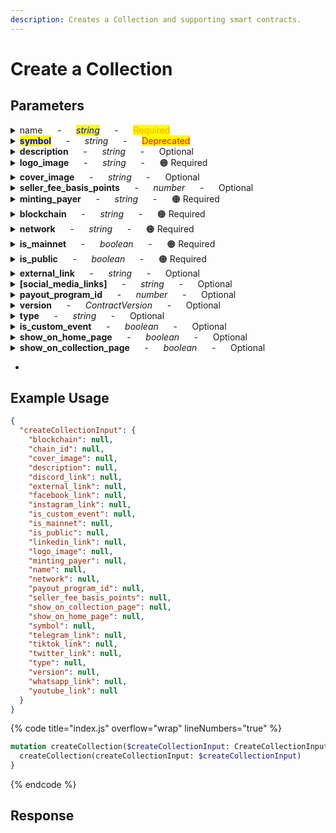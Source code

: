 ```yaml
---
description: Creates a Collection and supporting smart contracts.
---
```


# Create a Collection

## Parameters

<details>

<summary>name&nbsp;&nbsp;&nbsp;&nbsp;&nbsp;&nbsp;-&nbsp;&nbsp;&nbsp;&nbsp;&nbsp;&nbsp;<mark style="color:blue;"><em>string</em></mark>&nbsp;&nbsp;&nbsp;&nbsp;&nbsp;&nbsp;-&nbsp;&nbsp;&nbsp;&nbsp;&nbsp;&nbsp;<mark style="color:orange;">Required</mark></summary>

The name of the collection.

Example: `My first Collection`

</details>

<details>

<summary><mark style="color:blue;"><strong>symbol</strong></mark>&nbsp;&nbsp;&nbsp;&nbsp;&nbsp;&nbsp;-&nbsp;&nbsp;&nbsp;&nbsp;&nbsp;&nbsp;<em>string</em>&nbsp;&nbsp;&nbsp;&nbsp;&nbsp;&nbsp;-&nbsp;&nbsp;&nbsp;&nbsp;&nbsp;&nbsp;<mark style="color:red;">Deprecated</mark></summary>

A short symbol or abbreviation for the collection.

Example: `MFC`

</details>

<details>

<summary><strong>description</strong>&nbsp;&nbsp;&nbsp;&nbsp;&nbsp;&nbsp;-&nbsp;&nbsp;&nbsp;&nbsp;&nbsp;&nbsp;<em>string</em>&nbsp;&nbsp;&nbsp;&nbsp;&nbsp;&nbsp;-&nbsp;&nbsp;&nbsp;&nbsp;&nbsp;&nbsp;Optional</summary>

A brief description of the collection.

Example: `A unique collection of digital artworks.`

</details>

<details>

<summary><strong>logo_image</strong>&nbsp;&nbsp;&nbsp;&nbsp;&nbsp;&nbsp;-&nbsp;&nbsp;&nbsp;&nbsp;&nbsp;&nbsp;<em>string</em>&nbsp;&nbsp;&nbsp;&nbsp;&nbsp;&nbsp;-&nbsp;&nbsp;&nbsp;&nbsp;&nbsp;&nbsp;<span data-gb-custom-inline data-tag="emoji" data-code="1f7e0">🟠</span> Required</summary>

URL or path to the logo image for the collection.

Example: `https://example.com/logo.png`

</details>

<details>

<summary><strong>cover_image</strong>&nbsp;&nbsp;&nbsp;&nbsp;&nbsp;&nbsp;-&nbsp;&nbsp;&nbsp;&nbsp;&nbsp;&nbsp;<em>string</em>&nbsp;&nbsp;&nbsp;&nbsp;&nbsp;&nbsp;-&nbsp;&nbsp;&nbsp;&nbsp;&nbsp;&nbsp;Optional</summary>

URL or path to the cover image for the collection.

Example: `https://example.com/cover.jpg`

</details>

<details>

<summary><strong>seller_fee_basis_points</strong>&nbsp;&nbsp;&nbsp;&nbsp;&nbsp;&nbsp;-&nbsp;&nbsp;&nbsp;&nbsp;&nbsp;&nbsp;<em>number</em>&nbsp;&nbsp;&nbsp;&nbsp;&nbsp;&nbsp;-&nbsp;&nbsp;&nbsp;&nbsp;&nbsp;&nbsp;Optional</summary>

The seller fee in basis points.

Example: `250` (representing 2.5%)

</details>

<details>

<summary><strong>minting_payer</strong>&nbsp;&nbsp;&nbsp;&nbsp;&nbsp;&nbsp;-&nbsp;&nbsp;&nbsp;&nbsp;&nbsp;&nbsp;<em>string</em>&nbsp;&nbsp;&nbsp;&nbsp;&nbsp;&nbsp;-&nbsp;&nbsp;&nbsp;&nbsp;&nbsp;&nbsp;<span data-gb-custom-inline data-tag="emoji" data-code="1f7e0">🟠</span> Required</summary>

Wallet address responsible for paying minting fees.

Example: `0x123abc...`

</details>

<details>

<summary><strong>blockchain</strong>&nbsp;&nbsp;&nbsp;&nbsp;&nbsp;&nbsp;-&nbsp;&nbsp;&nbsp;&nbsp;&nbsp;&nbsp;<em>string</em>&nbsp;&nbsp;&nbsp;&nbsp;&nbsp;&nbsp;-&nbsp;&nbsp;&nbsp;&nbsp;&nbsp;&nbsp;<span data-gb-custom-inline data-tag="emoji" data-code="1f7e0">🟠</span> Required</summary>

The blockchain on which the collection is based, restricted to 'ethereum' or 'polygon'.

Example: `ethereum`

</details>

<details>

<summary><strong>network</strong>&nbsp;&nbsp;&nbsp;&nbsp;&nbsp;&nbsp;-&nbsp;&nbsp;&nbsp;&nbsp;&nbsp;&nbsp;<em>string</em>&nbsp;&nbsp;&nbsp;&nbsp;&nbsp;&nbsp;-&nbsp;&nbsp;&nbsp;&nbsp;&nbsp;&nbsp;<span data-gb-custom-inline data-tag="emoji" data-code="1f7e0">🟠</span> Required</summary>

The network name.

Example: `mainnet`

</details>

<details>

<summary><strong>is_mainnet</strong>&nbsp;&nbsp;&nbsp;&nbsp;&nbsp;&nbsp;-&nbsp;&nbsp;&nbsp;&nbsp;&nbsp;&nbsp;<em>boolean</em>&nbsp;&nbsp;&nbsp;&nbsp;&nbsp;&nbsp;-&nbsp;&nbsp;&nbsp;&nbsp;&nbsp;&nbsp;<span data-gb-custom-inline data-tag="emoji" data-code="1f7e0">🟠</span> Required</summary>

Flag to indicate if the collection is on the main network.

Example: `true`

</details>

<details>

<summary><strong>is_public</strong>&nbsp;&nbsp;&nbsp;&nbsp;&nbsp;&nbsp;-&nbsp;&nbsp;&nbsp;&nbsp;&nbsp;&nbsp;<em>boolean</em>&nbsp;&nbsp;&nbsp;&nbsp;&nbsp;&nbsp;-&nbsp;&nbsp;&nbsp;&nbsp;&nbsp;&nbsp;<span data-gb-custom-inline data-tag="emoji" data-code="1f7e0">🟠</span> Required</summary>

Flag to indicate if the collection is public.

Example: `true`

</details>

<details>

<summary><strong>external_link</strong>&nbsp;&nbsp;&nbsp;&nbsp;&nbsp;&nbsp;-&nbsp;&nbsp;&nbsp;&nbsp;&nbsp;&nbsp;<em>string</em>&nbsp;&nbsp;&nbsp;&nbsp;&nbsp;&nbsp;-&nbsp;&nbsp;&nbsp;&nbsp;&nbsp;&nbsp;Optional</summary>

External link to the collection website or page.

Example: `https://example.com/collection`

</details>

<details>

<summary><strong>[social_media_links]</strong>&nbsp;&nbsp;&nbsp;&nbsp;&nbsp;&nbsp;-&nbsp;&nbsp;&nbsp;&nbsp;&nbsp;&nbsp;<em>string</em>&nbsp;&nbsp;&nbsp;&nbsp;&nbsp;&nbsp;-&nbsp;&nbsp;&nbsp;&nbsp;&nbsp;&nbsp;Optional</summary>

Links to various social media profiles associated with the collection (telegram, discord, TikTok, WhatsApp, Facebook, Instagram, Twitter, YouTube, LinkedIn).

Example:

* telegram: `https://t.me/example`
* discord: `https://discord.gg/example`
* TikTok: `https://www.tiktok.com/@example`
* WhatsApp: `https://wa.me/1234567890`
* Facebook: `https://www.facebook.com/example`
* Instagram: `https://www.instagram.com/example`
* Twitter: `https://twitter.com/example`
* YouTube: `https://www.youtube.com/c/example`
* LinkedIn: `https://www.linkedin.com/company/example`

</details>

<details>

<summary><strong>payout_program_id</strong>&nbsp;&nbsp;&nbsp;&nbsp;&nbsp;&nbsp;-&nbsp;&nbsp;&nbsp;&nbsp;&nbsp;&nbsp;<em>number</em>&nbsp;&nbsp;&nbsp;&nbsp;&nbsp;&nbsp;-&nbsp;&nbsp;&nbsp;&nbsp;&nbsp;&nbsp;Optional</summary>

ID for the payout program associated with the collection.

Example: `101`

</details>

<details>

<summary><strong>version</strong>&nbsp;&nbsp;&nbsp;&nbsp;&nbsp;&nbsp;-&nbsp;&nbsp;&nbsp;&nbsp;&nbsp;&nbsp;<em>ContractVersion</em>&nbsp;&nbsp;&nbsp;&nbsp;&nbsp;&nbsp;-&nbsp;&nbsp;&nbsp;&nbsp;&nbsp;&nbsp;Optional</summary>

The version of the contract used for the collection.

Example: `v1.0.0`

</details>

<details>

<summary><strong>type</strong>&nbsp;&nbsp;&nbsp;&nbsp;&nbsp;&nbsp;-&nbsp;&nbsp;&nbsp;&nbsp;&nbsp;&nbsp;<em>string</em>&nbsp;&nbsp;&nbsp;&nbsp;&nbsp;&nbsp;-&nbsp;&nbsp;&nbsp;&nbsp;&nbsp;&nbsp;Optional</summary>

The type or category of the collection.

Example: `art`

</details>

<details>

<summary><strong>is_custom_event</strong>&nbsp;&nbsp;&nbsp;&nbsp;&nbsp;&nbsp;-&nbsp;&nbsp;&nbsp;&nbsp;&nbsp;&nbsp;<em>boolean</em>&nbsp;&nbsp;&nbsp;&nbsp;&nbsp;&nbsp;-&nbsp;&nbsp;&nbsp;&nbsp;&nbsp;&nbsp;Optional</summary>

Flag to indicate if the collection uses custom events.

Example: `false`

</details>

<details>

<summary><strong>show_on_home_page</strong>&nbsp;&nbsp;&nbsp;&nbsp;&nbsp;&nbsp;-&nbsp;&nbsp;&nbsp;&nbsp;&nbsp;&nbsp;<em>boolean</em>&nbsp;&nbsp;&nbsp;&nbsp;&nbsp;&nbsp;-&nbsp;&nbsp;&nbsp;&nbsp;&nbsp;&nbsp;Optional</summary>

Flag to indicate if the collection should be displayed on the home page.

Example: `true`

</details>

<details>

<summary><strong>show_on_collection_page</strong>&nbsp;&nbsp;&nbsp;&nbsp;&nbsp;&nbsp;-&nbsp;&nbsp;&nbsp;&nbsp;&nbsp;&nbsp;<em>boolean</em>&nbsp;&nbsp;&nbsp;&nbsp;&nbsp;&nbsp;-&nbsp;&nbsp;&nbsp;&nbsp;&nbsp;&nbsp;Optional</summary>

Flag to indicate if the collection should be displayed on the collection page.

Example: `true`

</details>

*

## Example Usage

```json
{
  "createCollectionInput": {
    "blockchain": null,
    "chain_id": null,
    "cover_image": null,
    "description": null,
    "discord_link": null,
    "external_link": null,
    "facebook_link": null,
    "instagram_link": null,
    "is_custom_event": null,
    "is_mainnet": null,
    "is_public": null,
    "linkedin_link": null,
    "logo_image": null,
    "minting_payer": null,
    "name": null,
    "network": null,
    "payout_program_id": null,
    "seller_fee_basis_points": null,
    "show_on_collection_page": null,
    "show_on_home_page": null,
    "symbol": null,
    "telegram_link": null,
    "tiktok_link": null,
    "twitter_link": null,
    "type": null,
    "version": null,
    "whatsapp_link": null,
    "youtube_link": null
  }
}
```

{% code title="index.js" overflow="wrap" lineNumbers="true" %}
```graphql
mutation createCollection($createCollectionInput: CreateCollectionInput) {
  createCollection(createCollectionInput: $createCollectionInput)
}
```
{% endcode %}

## Response
